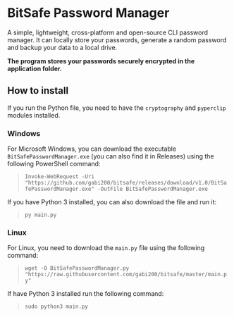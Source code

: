 # BitSafe Password Manager
A simple, lightweight, cross-platform and open-source CLI password manager. It can locally store your passwords, generate a random password and backup your data to a local drive.

**The program stores your passwords securely encrypted in the application folder.**

## How to install

If you run the Python file, you need to have the `cryptography` and `pyperclip` modules installed.

### Windows

  For Microsoft Windows, you can download the executable `BitSafePasswordManager.exe` (you can also find it in Releases) using the following PowerShell command:
  >`Invoke-WebRequest -Uri "https://github.com/gabi200/bitsafe/releases/download/v1.0/BitSafePasswordManager.exe" -OutFile BitSafePasswordManager.exe`
  
  If you have Python 3 installed, you can also download the file and run it:
  
>`py main.py`

### Linux 
  For Linux, you need to download the `main.py` file using the following command:
 >`wget -O BitSafePasswordManager.py "https://raw.githubusercontent.com/gabi200/bitsafe/master/main.py"`
 
   If have Python 3 installed run the following command:
   
>`sudo python3 main.py`
